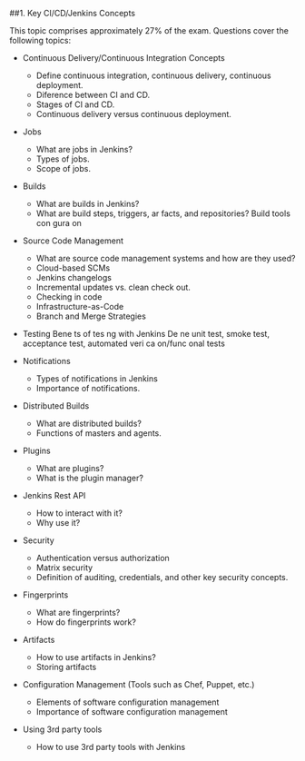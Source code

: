 ##1. Key CI/CD/Jenkins Concepts

This topic comprises approximately 27% of the exam. Questions cover the following topics:

* Continuous Delivery/Continuous Integration Concepts
	* Define continuous integration, continuous delivery, continuous deployment.
	* Diference between CI and CD.
	* Stages of CI and CD.
	* Continuous delivery versus continuous deployment.

* Jobs
	* What are jobs in Jenkins?
	* Types of jobs.
	* Scope of jobs.

* Builds
	* What are builds in Jenkins?
	* What are build steps, triggers, ar facts, and repositories?  Build tools con gura on

* Source Code Management
	* What are source code management systems and how are they used?
 	* Cloud-based SCMs
 	* Jenkins changelogs
 	* Incremental updates vs. clean check out.
 	* Checking in code
 	* Infrastructure-as-Code
 	* Branch and Merge Strategies

* Testing
Bene ts of tes ng with Jenkins
De ne unit test, smoke test, acceptance test, automated veri ca on/func onal tests

* Notifications
	* Types of notifications in Jenkins
	* Importance of notifications.

* Distributed Builds
	* What are distributed builds?
	* Functions of masters and agents.

* Plugins
	* What are plugins?
	* What is the plugin manager?
 
* Jenkins Rest API
	* How to interact with it?
	* Why use it?

* Security
	* Authentication versus authorization
	* Matrix security
	* Definition of auditing, credentials, and other key security concepts.

* Fingerprints
	* What are fingerprints?
	* How do fingerprints work?

* Artifacts
	* How to use artifacts in Jenkins?
	* Storing artifacts

* Configuration Management (Tools such as Chef, Puppet, etc.) 
	* Elements of software configuration management
	* Importance of software configuration management

* Using 3rd party tools
	* How to use 3rd party tools with Jenkins
